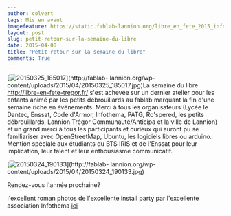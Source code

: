 ```yaml
---
author: colvert
tags: Mis en avant
imagefeature: https://static.fablab-lannion.org/libre_en_fete_2015_infothema_18.jpg
layout: post
slug: petit-retour-sur-la-semaine-du-libre
date: 2015-04-08
title: "Petit retour sur la semaine du libre"
comments: True
---
```

[![20150325_185017](https://static.fablab-lannion.org/20150325_185017-1024x576.jpg)](http://fablab-
lannion.org/wp-content/uploads/2015/04/20150325_185017.jpg)La semaine du libre
<http://libre-en-fete-tregor.fr/> s'est achevée sur un dernier atelier pour
les enfants animé par les petits débrouillards au fablab marquant la fin d'une
semaine riche en événements. Merci à tous les organisateurs (Lycée le Dantec,
Enssat, Code d'Armor, Infothema, PATG, Ro'spered, les petits débrouillards,
Lannion Trégor Communauté/Anticipa et la ville de Lannion) et un grand merci à
tous les participants et curieux qui auront pu se familiariser avec
OpenStreetMap, Ubuntu, les logiciels libres ou arduino. Mention spéciale aux
étudiants du BTS IRIS et de l'Enssat pour leur implication, leur talent et
leur enthousiasme communicatif.

[![20150324_190133](https://static.fablab-lannion.org/20150324_190133-1024x576.jpg)](http://fablab-
lannion.org/wp-content/uploads/2015/04/20150324_190133.jpg)

Rendez-vous l'année prochaine?

l'excellent roman photos de l'excellente install party par l'excellente
association Infothema
[ici](http://www.infothema.fr/forum/index.php/topic,813.msg2485.html#msg2485)


